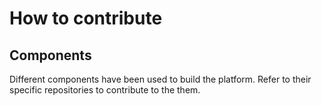 # How to contribute

## Components

Different components have been used to build the platform. Refer to their
specific repositories to contribute to the them.